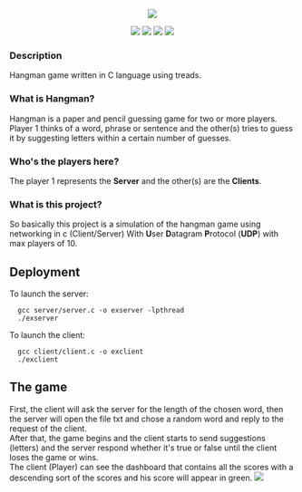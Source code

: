 
<p align="center">
  <img src="https://user-images.githubusercontent.com/53189749/149657701-486eb61b-99b7-4bc2-8a5a-f7300d1cc385.png" />
</p>
<p align="center">
  <img src="https://img.shields.io/tokei/lines/github.com/ChorbaDev/prj_HangmanC?style=for-the-badge" />
  <img src="https://img.shields.io/github/repo-size/ChorbaDev/prj_HangmanC?style=for-the-badge" />
  <img src="https://img.shields.io/github/directory-file-count/ChorbaDev/prj_HangmanC?style=for-the-badge" />
  <img src="https://user-images.githubusercontent.com/53189749/149659532-1fda23f1-c3cc-4aef-9476-8fb06ab9edef.png" />
</p>

### Description
Hangman game written in C language using treads.
### What is Hangman?
Hangman is a paper and pencil guessing game
for two or more players. Player 1 thinks
of a word, phrase or sentence and the other(s)
tries to guess it by suggesting letters within
a certain number of guesses.
### Who's the players here?
The player 1 represents the <b>Server</b> and the other(s) are the <b>Clients</b>.
### What is this project?
So basically this project is a simulation of the hangman game using networking in c (Client/Server)
With <b>U</b>ser <b>D</b>atagram <b>P</b>rotocol (<b>UDP</b>) with max players of 10.
## Deployment
To launch the server:
```shell
  gcc server/server.c -o exserver -lpthread
  ./exserver
```
To launch the client:
```shell
  gcc client/client.c -o exclient
  ./exclient
```
## The game
First, the client will ask the server for the length of the chosen word, then the server will open the file txt and chose a random word and reply to the request of the client.
<br>
After that, the game begins and the client starts to send suggestions (letters) and the server respond whether it's true or false until the client loses the game or wins.
<br>
The client (Player) can see the dashboard that contains all the scores with a descending sort of the scores
and his score will appear in green.
![](../../Personal-Portfolio-v1/img/portfolio/autres/SystemC/5.png)
